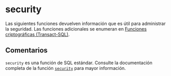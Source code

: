 ﻿---
SidebarGroup: "index-system-functions"
Autogenerated: true
---

# security

Las siguientes funciones devuelven información que es útil para administrar la seguridad. Las funciones adicionales se enumeran en [Funciones criptográficas &#40;Transact-SQL&#41;](../../t-sql/functions/cryptographic-functions-transact-sql.md).

## Comentarios 

`security` es una función de SQL estándar. Consulte la documentación completa de la función [`security`](https://learn.microsoft.com/es-es/sql/t-sql/functions/security-transact-sql) para mayor información.
